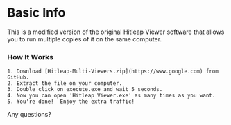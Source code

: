 # Basic Info

This is a modified version of the original Hitleap Viewer software that allows you to run multiple copies of it on the same computer.

### How It Works

```
1. Download [Hitleap-Multi-Viewers.zip](https://www.google.com) from GitHub.
2. Extract the file on your computer.
3. Double click on execute.exe and wait 5 seconds.
4. Now you can open 'Hitleap Viewer.exe' as many times as you want.
5. You're done!  Enjoy the extra traffic!
```

Any questions?
